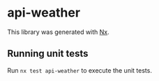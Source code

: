 # api-weather

This library was generated with [Nx](https://nx.dev).

## Running unit tests

Run `nx test api-weather` to execute the unit tests.
